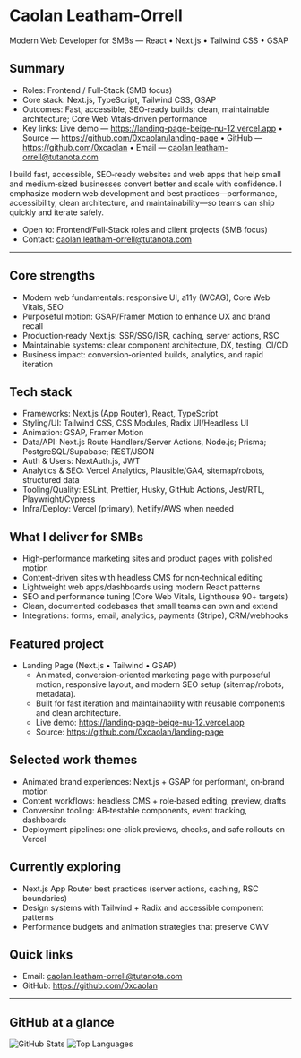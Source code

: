 # Caolan Leatham‑Orrell

Modern Web Developer for SMBs — React • Next.js • Tailwind CSS • GSAP

## Summary
- Roles: Frontend / Full‑Stack (SMB focus)
- Core stack: Next.js, TypeScript, Tailwind CSS, GSAP
- Outcomes: Fast, accessible, SEO‑ready builds; clean, maintainable architecture; Core Web Vitals‑driven performance
- Key links: Live demo — https://landing-page-beige-nu-12.vercel.app • Source — https://github.com/0xcaolan/landing-page • GitHub — https://github.com/0xcaolan • Email — caolan.leatham-orrell@tutanota.com

I build fast, accessible, SEO‑ready websites and web apps that help small and medium‑sized businesses convert better and scale with confidence. I emphasize modern web development and best practices—performance, accessibility, clean architecture, and maintainability—so teams can ship quickly and iterate safely.

- Open to: Frontend/Full‑Stack roles and client projects (SMB focus)
- Contact: caolan.leatham-orrell@tutanota.com

---

## Core strengths
- Modern web fundamentals: responsive UI, a11y (WCAG), Core Web Vitals, SEO
- Purposeful motion: GSAP/Framer Motion to enhance UX and brand recall
- Production‑ready Next.js: SSR/SSG/ISR, caching, server actions, RSC
- Maintainable systems: clear component architecture, DX, testing, CI/CD
- Business impact: conversion‑oriented builds, analytics, and rapid iteration

## Tech stack
- Frameworks: Next.js (App Router), React, TypeScript
- Styling/UI: Tailwind CSS, CSS Modules, Radix UI/Headless UI
- Animation: GSAP, Framer Motion
- Data/API: Next.js Route Handlers/Server Actions, Node.js; Prisma; PostgreSQL/Supabase; REST/JSON
- Auth & Users: NextAuth.js, JWT
- Analytics & SEO: Vercel Analytics, Plausible/GA4, sitemap/robots, structured data
- Tooling/Quality: ESLint, Prettier, Husky, GitHub Actions, Jest/RTL, Playwright/Cypress
- Infra/Deploy: Vercel (primary), Netlify/AWS when needed

## What I deliver for SMBs
- High‑performance marketing sites and product pages with polished motion
- Content‑driven sites with headless CMS for non‑technical editing
- Lightweight web apps/dashboards using modern React patterns
- SEO and performance tuning (Core Web Vitals, Lighthouse 90+ targets)
- Clean, documented codebases that small teams can own and extend
- Integrations: forms, email, analytics, payments (Stripe), CRM/webhooks

## Featured project
- Landing Page (Next.js • Tailwind • GSAP)
  - Animated, conversion‑oriented marketing page with purposeful motion, responsive layout, and modern SEO setup (sitemap/robots, metadata).
  - Built for fast iteration and maintainability with reusable components and clean architecture.
  - Live demo: https://landing-page-beige-nu-12.vercel.app
  - Source: https://github.com/0xcaolan/landing-page

## Selected work themes
- Animated brand experiences: Next.js + GSAP for performant, on‑brand motion
- Content workflows: headless CMS + role‑based editing, preview, drafts
- Conversion tooling: AB‑testable components, event tracking, dashboards
- Deployment pipelines: one‑click previews, checks, and safe rollouts on Vercel

## Currently exploring
- Next.js App Router best practices (server actions, caching, RSC boundaries)
- Design systems with Tailwind + Radix and accessible component patterns
- Performance budgets and animation strategies that preserve CWV

## Quick links
- Email: caolan.leatham-orrell@tutanota.com
- GitHub: https://github.com/0xcaolan

---

## GitHub at a glance
![GitHub Stats](https://github-readme-stats.vercel.app/api?username=0xcaolan&show_icons=true&theme=dracula)
![Top Languages](https://github-readme-stats.vercel.app/api/top-langs/?username=0xcaolan&layout=compact&theme=dracula)

